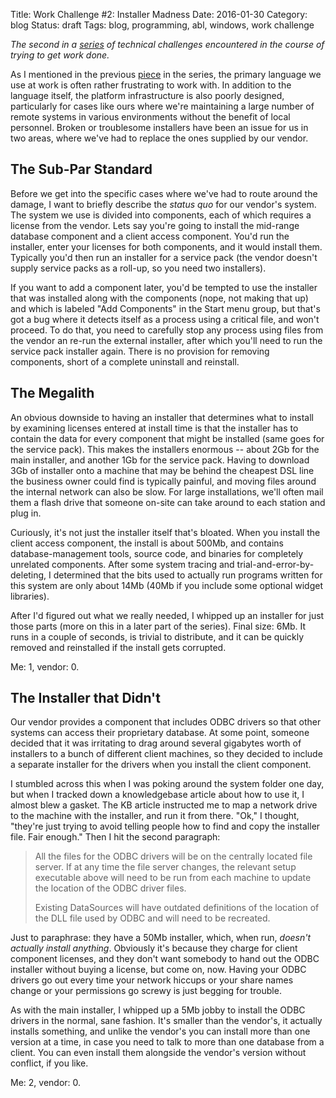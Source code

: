 Title: Work Challenge #2: Installer Madness
Date: 2016-01-30
Category: blog
Status: draft
Tags: blog, programming, abl, windows, work challenge

_The second in a [series](/tag/work-challenge.html) of technical
challenges encountered in the course of trying to get work done._

As I mentioned in the previous
[piece](/blog/work-challenge-1-down-the-rabbit-hole.html) in the
series, the primary language we use at work is often rather
frustrating to work with. In addition to the language itself, the
platform infrastructure is also poorly designed, particularly for
cases like ours where we're maintaining a large number of remote
systems in various environments without the benefit of local
personnel. Broken or troublesome installers have been an issue for us
in two areas, where we've had to replace the ones supplied by our
vendor.

## The Sub-Par Standard

Before we get into the specific cases where we've had to route around
the damage, I want to briefly describe the _status quo_ for our
vendor's system. The system we use is divided into components, each of
which requires a license from the vendor. Lets say you're going to
install the mid-range database component and a client access
component. You'd run the installer, enter your licenses for both
components, and it would install them. Typically you'd then run an
installer for a service pack (the vendor doesn't supply service packs
as a roll-up, so you need two installers).

If you want to add a component later, you'd be tempted to
use the installer that was installed along with the components (nope,
not making that up) and which is labeled "Add Components" in the Start
menu group, but that's got a bug where it detects itself as a process
using a critical file, and won't proceed. To do that, you need to
carefully stop any process using files from the vendor an re-run the
external installer, after which you'll need to run the service pack
installer again. There is no provision for removing components, short
of a complete uninstall and reinstall.

## The Megalith

An obvious downside to having an installer that determines what to
install by examining licenses entered at install time is that the
installer has to contain the data for every component that might be
installed (same goes for the service pack). This makes the installers
enormous -- about 2Gb for the main installer, and another 1Gb for the
service pack. Having to download 3Gb of installer onto a machine that
may be behind the cheapest DSL line the business owner could find is
typically painful, and moving files around the internal network can
also be slow. For large installations, we'll often mail them a flash
drive that someone on-site can take around to each station and plug
in.

Curiously, it's not just the installer itself that's bloated. When you
install the client access component, the install is about 500Mb, and
contains database-management tools, source code, and binaries for
completely unrelated components. After some system tracing and
trial-and-error-by-deleting, I determined that the bits used to
actually run programs written for this system are only about 14Mb
(40Mb if you include some optional widget libraries).

After I'd figured out what we really needed, I whipped up an installer
for just those parts (more on this in a later part of the
series). Final size: 6Mb. It runs in a couple of seconds, is trivial
to distribute, and it can be quickly removed and reinstalled if the
install gets corrupted.

Me: 1, vendor: 0.

## The Installer that Didn't

Our vendor provides a component that includes ODBC drivers so that other
systems can access their proprietary database. At some point, someone
decided that it was irritating to drag around several gigabytes worth
of installers to a bunch of different client machines, so they decided
to include a separate installer for the drivers when you install the
client component.

I stumbled across this when I was poking around the system folder one
day, but when I tracked down a knowledgebase article about how to use
it, I almost blew a gasket. The KB article instructed me to map a
network drive to the machine with the installer, and run it from
there. "Ok," I thought, "they're just trying to avoid telling people
how to find and copy the installer file. Fair enough." Then I hit the
second paragraph:

> All the files for the ODBC drivers will be on the centrally located
> file server. If at any time the file server changes, the relevant
> setup executable above will need to be run from each machine to
> update the location of the ODBC driver files.
>
> Existing DataSources will have outdated definitions of the location
> of the DLL file used by ODBC and will need to be recreated.

Just to paraphrase: they have a 50Mb installer, which, when run,
_doesn't actually install anything_. Obviously it's because they
charge for client component licenses, and they don't want somebody to
hand out the ODBC installer without buying a license, but come on,
now. Having your ODBC drivers go out every time your network hiccups
or your share names change or your permissions go screwy is just
begging for trouble.

As with the main installer, I whipped up a 5Mb jobby to install the
ODBC drivers in the normal, sane fashion. It's smaller than the
vendor's, it actually installs something, and unlike the vendor's you
can install more than one version at a time, in case you need to talk
to more than one database from a client. You can even install them
alongside the vendor's version without conflict, if you like.

Me: 2, vendor: 0.
